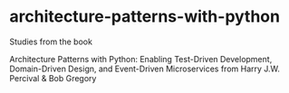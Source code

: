 # architecture-patterns-with-python
Studies from the book

Architecture Patterns with Python: Enabling Test-Driven Development, Domain-Driven Design, and Event-Driven Microservices
from Harry J.W. Percival & Bob Gregory
